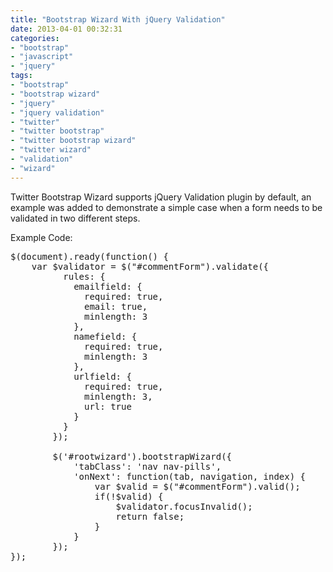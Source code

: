 ```yaml
---
title: "Bootstrap Wizard With jQuery Validation"
date: 2013-04-01 00:32:31
categories: 
- "bootstrap"
- "javascript"
- "jquery"
tags: 
- "bootstrap"
- "bootstrap wizard"
- "jquery"
- "jquery validation"
- "twitter"
- "twitter bootstrap"
- "twitter bootstrap wizard"
- "twitter wizard"
- "validation"
- "wizard"
---
```


Twitter Bootstrap Wizard supports jQuery Validation plugin by default, an example was added to demonstrate a simple case when a form needs to be validated in two different steps.

Example Code:

<pre>
$(document).ready(function() {
  	var $validator = $("#commentForm").validate({
		  rules: {
		    emailfield: {
		      required: true,
		      email: true,
		      minlength: 3
		    },
		    namefield: {
		      required: true,
		      minlength: 3
		    },
		    urlfield: {
		      required: true,
		      minlength: 3,
		      url: true
		    }
		  }
		});
 
	  	$('#rootwizard').bootstrapWizard({
	  		'tabClass': 'nav nav-pills',
	  		'onNext': function(tab, navigation, index) {
	  			var $valid = $("#commentForm").valid();
	  			if(!$valid) {
	  				$validator.focusInvalid();
	  				return false;
	  			}
	  		}
	  	});
});
</pre>
